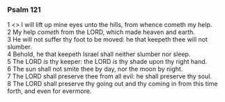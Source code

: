 ### Psalm 121

1 <<A Song of degrees.>> I will lift up mine eyes unto the hills, from whence cometh my help.  
2 My help *cometh* from the LORD, which made heaven and earth.  
3 He will not suffer thy foot to be moved: he that keepeth thee will not slumber.  
4 Behold, he that keepeth Israel shall neither slumber nor sleep.  
5 The LORD *is* thy keeper: the LORD *is* thy shade upon thy right hand.  
6 The sun shall not smite thee by day, nor the moon by night.  
7 The LORD shall preserve thee from all evil: he shall preserve thy soul.  
8 The LORD shall preserve thy going out and thy coming in from this time forth, and even for evermore.  

